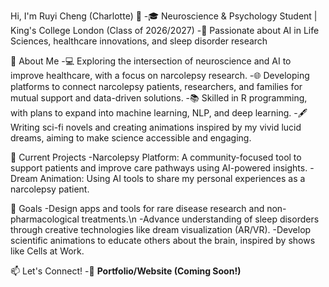 Hi, I'm Ruyi Cheng (Charlotte) 👋
-🎓 Neuroscience & Psychology Student | King's College London (Class of 2026/2027)
-🧠 Passionate about AI in Life Sciences, healthcare innovations, and sleep disorder research

🌟 About Me
-💻 Exploring the intersection of neuroscience and AI to improve healthcare, with a focus on narcolepsy research.
-🌐 Developing platforms to connect narcolepsy patients, researchers, and families for mutual support and data-driven solutions.
-📚 Skilled in R programming, with plans to expand into machine learning, NLP, and deep learning.
-🖋️ Writing sci-fi novels and creating animations inspired by my vivid lucid dreams, aiming to make science accessible and engaging.

🚀 Current Projects
-Narcolepsy Platform: A community-focused tool to support patients and improve care pathways using AI-powered insights.
-Dream Animation: Using AI tools to share my personal experiences as a narcolepsy patient.

🎯 Goals
-Design apps and tools for rare disease research and non-pharmacological treatments.\n
-Advance understanding of sleep disorders through creative technologies like dream visualization (AR/VR).
-Develop scientific animations to educate others about the brain, inspired by shows like Cells at Work.

📫 Let's Connect!
-🌟 **Portfolio/Website (Coming Soon!)**

<!---
Ru1Cheng/Ru1Cheng is a ✨ special ✨ repository because its `README.md` (this file) appears on your GitHub profile.
You can click the Preview link to take a look at your changes.
--->
